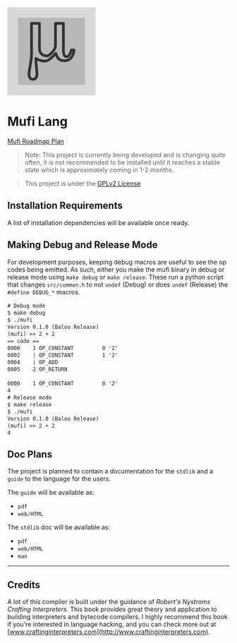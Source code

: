 <img src="logo.png" width="200px" height="200px">

# Mufi Lang 

[Mufi Roadmap Plan](https://www.notion.so/mkproj/a0ce104710f546d5aea1b0ec70995b73?v=ef7b2a18763b4e228c9f389f765965b1)

> Note: This project is currently being developed and is changing quite often, it is not recommended 
> to be installed until it reaches a stable state which is approximately coming in 1-2 months. 

> This project is under the [GPLv2 License](./LICENSE.md)
## Installation Requirements 

A list of installation dependencies will be available once ready.

## Making Debug and Release Mode 

For development purposes, keeping debug macros are useful to see 
the op codes being emitted. As such, either you make the mufi binary in debug or 
release mode using `make debug` or `make release`. These run a python script 
that changes `src/common.h` to not `undef` (Debug) or does `undef` (Release) the `#define DEBUG_*` macros. 


```shell
# Debug mode 
$ make debug 
$ ./mufi 
Version 0.1.0 (Baloo Release)
(mufi) >> 2 + 2
== code ==
0000    1 OP_CONSTANT         0 '2'
0002    | OP_CONSTANT         1 '2'
0004    | OP_ADD
0005    2 OP_RETURN

0000    1 OP_CONSTANT         0 '2'
4
# Release mode 
$ make release 
$ ./mufi 
Version 0.1.0 (Baloo Release)
(mufi) >> 2 + 2
4
```

## Doc Plans 
The project is planned to contain a documentation for the `stdlib` and 
a `guide` to the language for the users. 

The `guide` will be available as: 

- `pdf`
- `web/HTML`

The `stdlib` doc will be available as: 

- `pdf`
- `web/HTML`
- `man`

---
## Credits 
A lot of this compiler is built under the guidance of *Robert's Nystroms Crafting Interpreters*. This 
book provides great theory and application to building interpreters and bytecode compilers. I highly recommend 
this book if you're interested in language hacking, and you can check more out 
at [www.craftinginterpreters.com](http://www.craftinginterpreters.com).